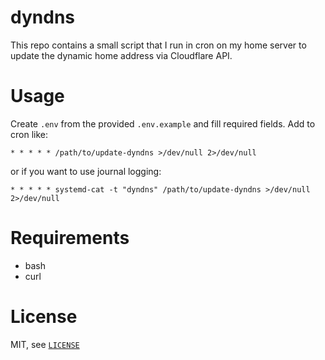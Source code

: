 # dyndns
This repo contains a small script that I run in cron on my home server to update the
dynamic home address via Cloudflare API.

# Usage
Create `.env` from the provided `.env.example` and fill required fields.
Add to cron like:
```
* * * * * /path/to/update-dyndns >/dev/null 2>/dev/null
```
or if you want to use journal logging:
```
* * * * * systemd-cat -t "dyndns" /path/to/update-dyndns >/dev/null 2>/dev/null
```

# Requirements
- bash
- curl

# License
MIT, see [`LICENSE`](./LICENSE)
